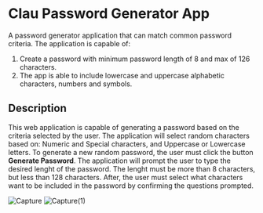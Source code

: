 # Clau Password Generator App
A password generator application that can match common password criteria. 
The application is capable of: 
  1. Create a password with minimum password length of 8 and max of 126 characters. 
  2. The app is able to include lowercase and uppercase alphabetic characters, numbers and symbols.

## Description
This web application is capable of  generating a password based on the criteria selected by the user. The application will select random characters based on: Numeric and Special characters, and Uppercase or Lowercase letters. 
To generate a new random password, the user must click the button **Generate Password**. The application will prompt the user to type the desired lenght of the password. The lenght must be more than 8 characters, but less than 128 characters. After, the user must select what characters want to be included in the password by confirming the questions prompted. 


![Capture](https://user-images.githubusercontent.com/73205731/103712198-2e3f1f00-4f87-11eb-8e4b-c04b652217ae.PNG)
![Capture(1)](https://user-images.githubusercontent.com/73205731/103712200-2ed7b580-4f87-11eb-9622-2cadfd627da4.PNG)

